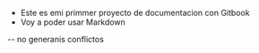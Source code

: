 - Este es emi primmer proyecto de documentacion con Gitbook
- Voy a poder usar Markdown


-- no generanis conflictos